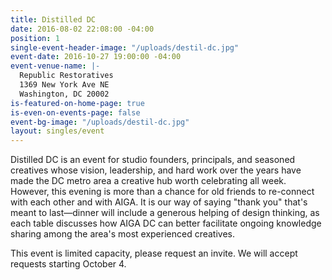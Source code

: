 ```yaml
---
title: Distilled DC
date: 2016-08-02 22:08:00 -04:00
position: 1
single-event-header-image: "/uploads/destil-dc.jpg"
event-date: 2016-10-27 19:00:00 -04:00
event-venue-name: |-
  Republic Restoratives
  1369 New York Ave NE
  Washington, DC 20002
is-featured-on-home-page: true
is-even-on-events-page: false
event-bg-image: "/uploads/destil-dc.jpg"
layout: singles/event
---
```


Distilled DC is an event for studio founders, principals, and seasoned creatives whose vision, leadership, and hard work over the years have made the DC metro area a creative hub worth celebrating all week. However, this evening is more than a chance for old friends to re-connect with each other and with AIGA. It is our way of saying "thank you" that's meant to last—dinner will include a generous helping of design thinking, as each table discusses how AIGA DC can better facilitate ongoing knowledge sharing among the area's most experienced creatives. 

This event is limited capacity, please request an invite. We will accept requests starting October 4.

